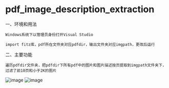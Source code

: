 # pdf_image_description_extraction
一、环境和用法

    Windows系统下以管理员身份打开Visual Studio
  
    import fitz库，pdf所在文件夹对应pdfdir，输出文件夹对应imgpath，更改后运行
  
二、主要功能

    遍历pdfdir文件夹，把pdfdir下所有pdf中的图片和图片描述按页提取到imgpath文件夹下，过滤了前10页和小于2K的图片
  
  ![image](https://github.com/grandcyw/pdf_image_description_extraction/assets/129830047/3597daa4-36db-4489-b909-00965bc6831d)
![image](https://github.com/grandcyw/pdf_image_description_extraction/assets/129830047/84b91db2-5b38-4638-adae-4d474c7974a8)
